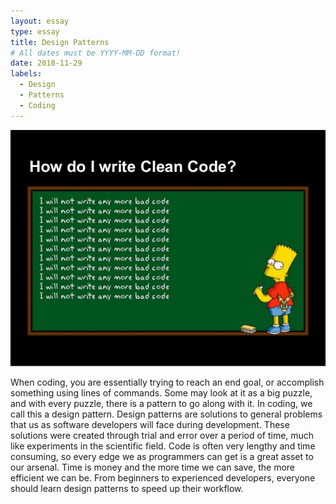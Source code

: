 ```yaml
---
layout: essay
type: essay
title: Design Patterns
# All dates must be YYYY-MM-DD format!
date: 2018-11-29
labels:
  - Design
  - Patterns
  - Coding
---
```


<img class="ui medium right floated rounded image" src="../images/design.jpg">

When coding, you are essentially trying to reach an end goal, or accomplish something using lines of commands. Some may look at it as a big puzzle, and with every puzzle, there is a pattern to go along with it. In coding, we call this a design pattern. Design patterns are solutions to general problems that us as software developers will face during development. These solutions were created through trial and error over a period of time, much like experiments in the scientific field. Code is often very lengthy and time consuming, so every edge we as programmers can get is a great asset to our arsenal. Time is money and the more time we can save, the more efficient we can be. From beginners to experienced developers, everyone should learn design patterns to speed up their workflow.  

